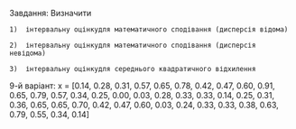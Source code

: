 
Завдання: 
    Визначити

    1)  інтервальну оцінкудля математичного сподівання (дисперсія відома)

    2)  інтервальну оцінкудля математичного сподівання (дисперсія невідома)

    3)  інтервальну оцінкудля середнього квадратичного відхилення

9-й варіант:
x = [0.14, 0.28, 0.31, 0.57, 0.65, 0.78, 0.42, 0.47, 
     0.60, 0.91, 0.65, 0.79, 0.57, 0.34, 0.25, 0.00, 
     0.03, 0.28, 0.33, 0.33, 0.14, 0.25, 0.31, 0.36, 
     0.65, 0.65, 0.70, 0.42, 0.47, 0.60, 0.03, 0.24, 
     0.33, 0.33, 0.38, 0.63, 0.79, 0.55, 0.34, 0.14]
